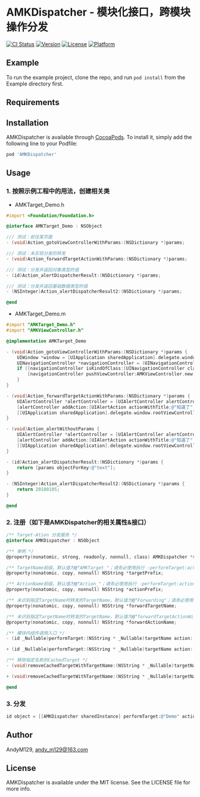 # AMKDispatcher - 模块化接口，跨模块操作分发

[![CI Status](https://img.shields.io/travis/AndyM129/AMKDispatcher.svg?style=flat)](https://travis-ci.org/AndyM129/AMKDispatcher)
[![Version](https://img.shields.io/cocoapods/v/AMKDispatcher.svg?style=flat)](https://cocoapods.org/pods/AMKDispatcher)
[![License](https://img.shields.io/cocoapods/l/AMKDispatcher.svg?style=flat)](https://cocoapods.org/pods/AMKDispatcher)
[![Platform](https://img.shields.io/cocoapods/p/AMKDispatcher.svg?style=flat)](https://cocoapods.org/pods/AMKDispatcher)

## Example

To run the example project, clone the repo, and run `pod install` from the Example directory first.

## Requirements

## Installation

AMKDispatcher is available through [CocoaPods](https://cocoapods.org). To install
it, simply add the following line to your Podfile:

```ruby
pod 'AMKDispatcher'
```

## Usage

### 1. 按照示例工程中的用法，创建相关类

- AMKTarget_Demo.h

```objective-c
#import <Foundation/Foundation.h>

@interface AMKTarget_Demo : NSObject

/// 测试：前往某页面
- (void)Action_gotoViewControllerWithParams:(NSDictionary *)params;

/// 测试：未实现分发的转发
- (void)Action_forwardTargetActionWithParams:(NSDictionary *)params;

/// 测试：分发并返回对象类型的值
- (id)Action_alertDispatcherResult:(NSDictionary *)params;

/// 测试：分发并返回基础数据类型的值
- (NSInteger)Action_alertDispatcherResult2:(NSDictionary *)params;

@end
```



- AMKTarget_Demo.m

```objective-c
#import "AMKTarget_Demo.h"
#import "AMKViewController.h"

@implementation AMKTarget_Demo

- (void)Action_gotoViewControllerWithParams:(NSDictionary *)params {
    UIWindow *window = [UIApplication sharedApplication].delegate.window;
    UINavigationController *navigationController = (UINavigationController *)window.rootViewController;
    if ([navigationController isKindOfClass:[UINavigationController class]]) {
        [navigationController pushViewController:AMKViewController.new animated:YES];
    }
}

- (void)Action_forwardTargetActionWithParams:(NSDictionary *)params {
    UIAlertController *alertController = [UIAlertController alertControllerWithTitle:@"未识别Action" message:params.description preferredStyle:UIAlertControllerStyleAlert];
    [alertController addAction:[UIAlertAction actionWithTitle:@"知道了" style:UIAlertActionStyleDefault handler:^(UIAlertAction *action) {}]];
    [[UIApplication sharedApplication].delegate.window.rootViewController presentViewController:alertController animated:YES completion:nil];;
}

- (void)Action_alertWithoutParams {
    UIAlertController *alertController = [UIAlertController alertControllerWithTitle:@"AlertWithoutParams" message:nil preferredStyle:UIAlertControllerStyleAlert];
    [alertController addAction:[UIAlertAction actionWithTitle:@"知道了" style:UIAlertActionStyleDefault handler:^(UIAlertAction *action) {}]];
    [[UIApplication sharedApplication].delegate.window.rootViewController presentViewController:alertController animated:YES completion:nil];;
}

- (id)Action_alertDispatcherResult:(NSDictionary *)params {
    return [params objectForKey:@"text"];
}

- (NSInteger)Action_alertDispatcherResult2:(NSDictionary *)params {
    return 20180105;
}

@end
```



### 2. 注册（如下是AMKDispatcher的相关属性&接口）

```objective-c
/** Target-Ation 分发服务 */
@interface AMKDispatcher : NSObject

/** 单例 */
@property(nonatomic, strong, readonly, nonnull, class) AMKDispatcher *sharedInstance;

/** TargetName前缀，默认值为@"AMKTarget_"；请务必使用执行 -performTarget:action:params:shouldCacheTarget: 前赋值 */
@property(nonatomic, copy, nonnull) NSString *targetPrefix;

/** ActionName前缀，默认值为@"Action_"；请务必使用执行 -performTarget:action:params:shouldCacheTarget: 前赋值 */
@property(nonatomic, copy, nonnull) NSString *actionPrefix;

/** 未识别指定TargetName时转发的TargetName，默认值为@"Forwarding"；请务必使用执行 -performTarget:action:params:shouldCacheTarget: 前赋值 */
@property(nonatomic, copy, nonnull) NSString *forwardTargetName;

/** 未识别指定TargetName时转发的TargetName，默认值为@"forwardTargetActionWithParams:"；请务必使用执行 -performTarget:action:params:shouldCacheTarget: 前赋值 */
@property(nonatomic, copy, nonnull) NSString *forwardActionName;

/** 模块内组件调用入口 */
- (id _Nullable)performTarget:(NSString * _Nullable)targetName action:(NSString * _Nullable)actionName params:(NSDictionary * _Nullable)params shouldCacheTarget:(BOOL)shouldCacheTarget;

+ (id _Nullable)performTarget:(NSString * _Nullable)targetName action:(NSString * _Nullable)actionName params:(NSDictionary * _Nullable)params shouldCacheTarget:(BOOL)shouldCacheTarget;

/** 移除指定名称的CachedTarget */
- (void)removeCachedTargetWithTargetName:(NSString * _Nullable)targetName;

+ (void)removeCachedTargetWithTargetName:(NSString * _Nullable)targetName;

@end
```



### 3. 分发

```objective-c
id object = [[AMKDispatcher sharedInstance] performTarget:@"Demo" action:@"gotoViewControllerWithParams:" params:@{} shouldCacheTarget:YES];
```




## Author

AndyM129, andy_m129@163.com

## License

AMKDispatcher is available under the MIT license. See the LICENSE file for more info.
